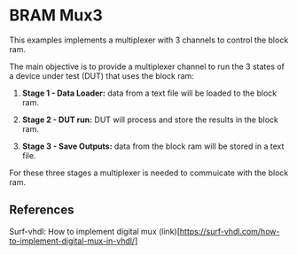 # BRAM Mux3

This examples implements a multiplexer with 3 channels to control the block ram.

The main objective is to provide a multiplexer channel to run
the 3 states of a device under test (DUT) that uses the block ram:

1. **Stage 1 - Data Loader:** data from a text file will be loaded to the block ram.

2. **Stage 2 - DUT run:** DUT will process and store the results in the block ram.

3. **Stage 3 - Save Outputs:** data from the block ram will be stored in a text file.

For these three stages a multiplexer is needed to commuicate with the block ram.


## References

Surf-vhdl: How to implement digital mux (link)[https://surf-vhdl.com/how-to-implement-digital-mux-in-vhdl/]